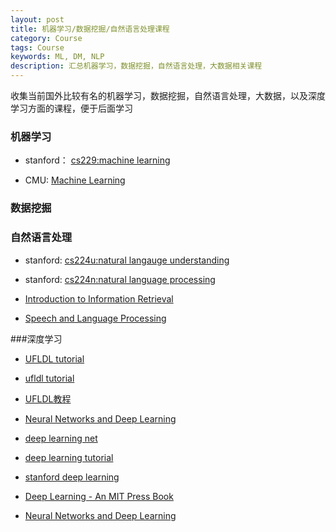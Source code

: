 ```yaml
---
layout: post
title: 机器学习/数据挖掘/自然语言处理课程
category: Course 
tags: Course
keywords: ML, DM, NLP
description: 汇总机器学习，数据挖掘，自然语言处理，大数据相关课程
---
```


收集当前国外比较有名的机器学习，数据挖掘，自然语言处理，大数据，以及深度学习方面的课程，便于后面学习

### 机器学习

- stanford： [cs229:machine learning](http://cs229.stanford.edu/)

- CMU: [Machine Learning](http://www.cs.cmu.edu/~tom/10601_fall2012/lectures.shtml)


### 数据挖掘

### 自然语言处理

- stanford: [cs224u:natural langauge understanding](https://web.stanford.edu/class/cs224u/)

- stanford: [cs224n:natural language processing](https://web.stanford.edu/class/cs224n/)

- [Introduction to Information Retrieval](http://nlp.stanford.edu/IR-book/)

- [Speech and Language Processing](https://web.stanford.edu/~jurafsky/slp3/)


###深度学习

- [UFLDL tutorial](http://deeplearning.stanford.edu/wiki/index.php/UFLDL_Tutorial)

- [ufldl tutorial](http://ufldl.stanford.edu/tutorial/)

- [UFLDL教程](http://ufldl.stanford.edu/wiki/index.php/UFLDL%E6%95%99%E7%A8%8B)

- [Neural Networks and Deep Learning](http://neuralnetworksanddeeplearning.com/)

- [deep learning net](http://deeplearning.net/)

- [deep learning tutorial](http://deeplearning.net/tutorial/)

- [stanford deep learning](http://deeplearning.stanford.edu/tutorial/)

- [Deep Learning - An MIT Press Book](http://www.deeplearningbook.org/)
- [Neural Networks and Deep Learning](http://neuralnetworksanddeeplearning.com/)



